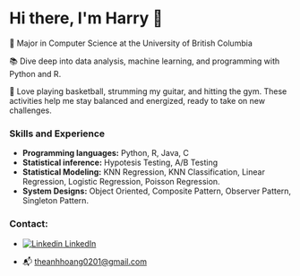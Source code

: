 # Hi there, I'm Harry 👋

🏫 Major in Computer Science at the University of British Columbia

📚 Dive deep into data analysis, machine learning, and programming with Python and R.

🏀 Love playing basketball, strumming my guitar, and hitting the gym. These activities help me stay balanced and energized, ready to take on new challenges.

### Skills and Experience
- **Programming languages:** Python, R, Java, C
- **Statistical inference:** Hypotesis Testing, A/B Testing
- **Statistical Modeling:** KNN Regression, KNN Classification, Linear Regression, Logistic Regression, Poisson Regression.
- **System Designs:** Object Oriented, Composite Pattern, Observer Pattern, Singleton Pattern. 


### Contact:
- [![Linkedin](https://i.sstatic.net/gVE0j.png) LinkedIn](https://www.linkedin.com/)
&nbsp;

- 📬 theanhhoang0201@gmail.com

